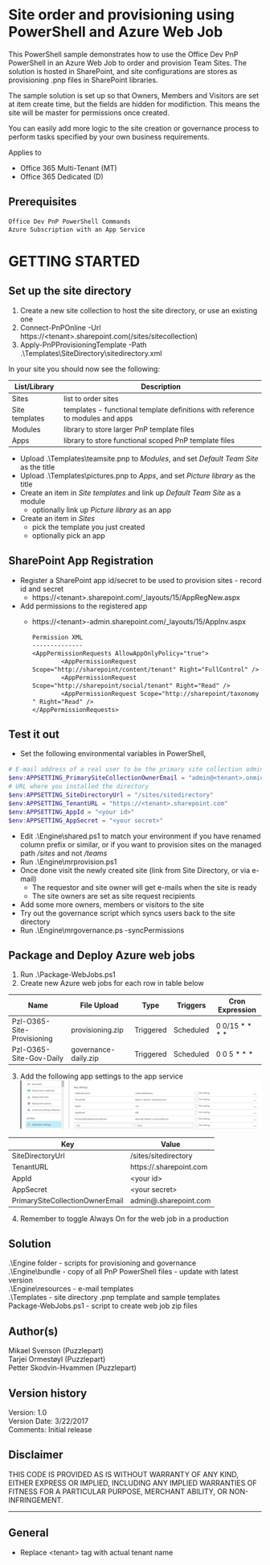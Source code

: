 # Site order and provisioning using PowerShell and Azure Web Job

This PowerShell sample demonstrates how to use the Office Dev PnP PowerShell in an Azure Web Job
to order and provision Team Sites. The solution is hosted in SharePoint, and site configurations
are stores as provisioning .pnp files in SharePoint libraries.

The sample solution is set up so that Owners, Members and Visitors are set at item create time, but the fields are hidden for modifiction. This means the site will be master for permissions once created.

You can easily add more logic to the site creation or governance process to perform tasks specified by your own business requirements.


Applies to


- Office 365 Multi-Tenant (MT)
- Office 365 Dedicated (D)

## Prerequisites ##
	Office Dev PnP PowerShell Commands
	Azure Subscription with an App Service

# GETTING STARTED ##

## Set up the site directory

1. Create a new site collection to host the site directory, or use an existing one
2. Connect-PnPOnline -Url https://&lt;tenant&gt;.sharepoint.com(/sites/sitecollection)
3. Apply-PnPProvisioningTemplate -Path .\Templates\SiteDirectory\sitedirectory.xml

In your site you should now see the following:

List/Library | Description
--- | ---
Sites | list to order sites
Site templates | templates - functional template definitions with reference to modules and apps
Modules | library to store larger PnP template files
Apps |library to store functional scoped PnP template files

* Upload .\Templates\teamsite.pnp to *Modules*, and set *Default Team Site* as the title
* Upload .\Templates\pictures.pnp to *Apps*, and set *Picture library* as the title
* Create an item in *Site templates* and link up *Default Team Site* as a module
  * optionally link up *Picture library* as an app
* Create an item in *Sites*
  * pick the template you just created
  * optionally pick an app

## SharePoint App Registration

* Register a SharePoint app id/secret to be used to provision sites - record id and secret
  * https://&lt;tenant&gt;.sharepoint.com/_layouts/15/AppRegNew.aspx
* Add permissions to the registered app
  * https://&lt;tenant&gt;-admin.sharepoint.com/_layouts/15/AppInv.aspx

        Permission XML
        --------------
        <AppPermissionRequests AllowAppOnlyPolicy="true">
                <AppPermissionRequest Scope="http://sharepoint/content/tenant" Right="FullControl" />
                <AppPermissionRequest Scope="http://sharepoint/social/tenant" Right="Read" />
                <AppPermissionRequest Scope="http://sharepoint/taxonomy " Right="Read" />
        </AppPermissionRequests>

## Test it out

* Set the following environmental variables in PowerShell, 

```powershell
# E-mail address of a real user to be the primary site collection administrator
$env:APPSETTING_PrimarySiteCollectionOwnerEmail = "admin@<tenant>.onmicrosoft.com" 
# URL where you installed the directory
$env:APPSETTING_SiteDirectoryUrl = "/sites/sitedirectory"
$env:APPSETTING_TenantURL = "https://<tenant>.sharepoint.com"
$env:APPSETTING_AppId = "<your id>"
$env:APPSETTING_AppSecret = "<your secret>"
```

* Edit .\Engine\shared.ps1 to match your environment if you have renamed column prefix or similar, or if you want to provision sites on the managed path */sites* and not */teams*
* Run .\Engine\mrprovision.ps1
* Once done visit the newly created site (link from Site Directory, or via e-mail)
	* The requestor and site owner will get e-mails when the site is ready
	* The site owners are set as site request recipients
* Add some more owners, members or visitors to the site
* Try out the governance script which syncs users back to the site directory
* Run .\Engine\mrgovernance.ps -syncPermissions

## Package and Deploy Azure web jobs

1. Run .\Package-WebJobs.ps1
2. Create new Azure web jobs for each row in table below

| Name                        | File Upload            | Type      | Triggers  | Cron Expression |
--------------------------- | ---------------------- | --------- | --------- | ---------------  |
| Pzl-O365-Site-Provisioning | provisioning.zip       | Triggered | Scheduled | 0 0/15 * * * *  |
| Pzl-O365-Site-Gov-Daily    | governance-daily.zip   | Triggered | Scheduled | 0 0 5 * * *     |

3. Add the following app settings to the app service
![app settings](azure-webjob.png)

Key | Value
--- | ---
SiteDirectoryUrl | /sites/sitedirectory
TenantURL | https://<tenant>.sharepoint.com
AppId | &lt;your id&gt;
AppSecret | &lt;your secret&gt;
PrimarySiteCollectionOwnerEmail | admin@<tenant>.sharepoint.com

4. Remember to toggle Always On for the web job in a production

## Solution
.\Engine folder - scripts for provisioning and governance</br>
.\Engine\bundle - copy of all PnP PowerShell files - update with latest version</br>
.\Engine\resources - e-mail templates</br>
.\Templates - site directory .pnp template and sample templates</br>
Package-WebJobs.ps1 - script to create web job zip files</br>

## Author(s)
Mikael Svenson (Puzzlepart)</br>
Tarjei Ormestøyl (Puzzlepart)</br>
Petter Skodvin-Hvammen (Puzzlepart)</br>

## Version history ##
Version:	1.0	</br>
Version	Date:  3/22/2017<br>
Comments:		Initial release</br>


## **Disclaimer** 
THIS CODE IS PROVIDED AS IS WITHOUT WARRANTY OF ANY KIND, EITHER EXPRESS OR IMPLIED, INCLUDING ANY IMPLIED WARRANTIES OF FITNESS FOR A PARTICULAR PURPOSE, MERCHANT ABILITY, OR NON-INFRINGEMENT.
________________________________________
## General ##
- Replace &lt;tenant&gt; tag with actual tenant name



